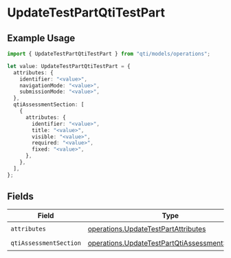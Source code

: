 # UpdateTestPartQtiTestPart

## Example Usage

```typescript
import { UpdateTestPartQtiTestPart } from "qti/models/operations";

let value: UpdateTestPartQtiTestPart = {
  attributes: {
    identifier: "<value>",
    navigationMode: "<value>",
    submissionMode: "<value>",
  },
  qtiAssessmentSection: [
    {
      attributes: {
        identifier: "<value>",
        title: "<value>",
        visible: "<value>",
        required: "<value>",
        fixed: "<value>",
      },
    },
  ],
};
```

## Fields

| Field                                                                                                            | Type                                                                                                             | Required                                                                                                         | Description                                                                                                      |
| ---------------------------------------------------------------------------------------------------------------- | ---------------------------------------------------------------------------------------------------------------- | ---------------------------------------------------------------------------------------------------------------- | ---------------------------------------------------------------------------------------------------------------- |
| `attributes`                                                                                                     | [operations.UpdateTestPartAttributes](../../models/operations/updatetestpartattributes.md)                       | :heavy_check_mark:                                                                                               | N/A                                                                                                              |
| `qtiAssessmentSection`                                                                                           | [operations.UpdateTestPartQtiAssessmentSection](../../models/operations/updatetestpartqtiassessmentsection.md)[] | :heavy_check_mark:                                                                                               | N/A                                                                                                              |